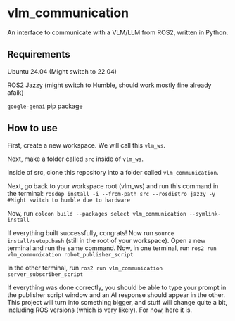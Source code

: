 # vlm_communication
An interface to communicate with a VLM/LLM from ROS2, written in Python.

## Requirements
Ubuntu 24.04 (Might switch to 22.04)

ROS2 Jazzy (might switch to Humble, should work mostly fine already afaik)

`google-genai` pip package

## How to use
First, create a new workspace. We will call this `vlm_ws`.

Next, make a folder called `src` inside of `vlm_ws`.

Inside of src, clone this repository into a folder called `vlm_communication`.

Next, go back to your workspace root (vlm_ws) and run this command in the terminal: 
`rosdep install -i --from-path src --rosdistro jazzy -y #Might switch to humble due to hardware`

Now, run `colcon build --packages select vlm_communication --symlink-install`

If everything built successfully, congrats! Now run 
`source install/setup.bash` (still in the root of your workspace). Open a new terminal and run the same command.
Now, in one terminal, run 
`ros2 run vlm_communication robot_publisher_script`

In the other terminal, run 
`ros2 run vlm_communication server_subscriber_script`

If everything was done correctly, you should be able to type your prompt in the publisher script window and an AI response should appear in the other. This project will turn into something bigger, and stuff will change quite a bit, including ROS versions (which is very likely). For now, here it is.
